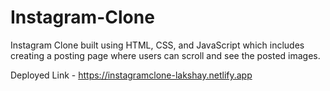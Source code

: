 # Instagram-Clone
Instagram Clone built using HTML, CSS, and JavaScript which includes creating a posting page where users can scroll and see the posted images.

Deployed Link - https://instagramclone-lakshay.netlify.app
